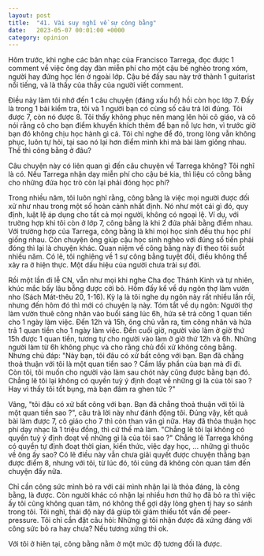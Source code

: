 ```yaml
---
layout: post
title:  "41. Vài suy nghĩ về sự công bằng"
date:   2023-05-07 00:01:00 +0000
category: opinion
---
```

Hôm trước, khi nghe các bản nhạc của Francisco Tarrega, đọc được 1 comment về việc ông dạy đàn miễn phí cho một cậu bé nghèo trong xóm, người hay đứng học lén ở ngoài lớp. Cậu bé đấy sau này trở thành 1 guitarist nổi tiếng, và là thầy của thầy của người viết comment. 

Điều này làm tôi nhớ đến 1 câu chuyện (đáng xấu hổ) hồi còn học lớp 7. Đấy là trong 1 bài kiểm tra, tôi và 1 người bạn có cùng số câu trả lời đúng. Tôi được 7, còn nó được 8. Tôi thấy không phục nên mang lên hỏi cô giáo, và cô nói rằng cô cho bạn điểm khuyến khích thêm để bạn nỗ lực hơn, vì trước giờ bạn đó không chịu học hành gì cả. Tôi chỉ nghe để đó, trong lòng vẫn không phục, luôn tự hỏi, tại sao nó lại hơn điểm mình khi mà bài làm giống nhau. Thế thì công bằng ở đâu? 

Câu chuyện này có liên quan gì đến câu chuyện về Tarrega không? Tôi nghĩ là có. Nếu Tarrega nhận dạy miễn phí cho cậu bé kia, thì liệu có công bằng cho những đứa học trò còn lại phải đóng học phí? 

Trong nhiều năm, tôi luôn nghĩ rằng, công bằng là việc mọi người được đối xử như nhau trong một số hoàn cảnh nhất định. Nó như một cái gì đó, quy định, luật lệ áp dụng cho tất cả mọi người, không có ngoại lệ. Ví dụ, với trường hợp khi tôi còn ở lớp 7, công bằng là khi 2 đứa phải bằng điểm nhau. Với trường hợp của Tarrega, công bằng là khi mọi học sinh đều thu học phí giống nhau. Còn chuyện ông giúp cậu học sinh nghèo với đúng số tiền phải đóng thì lại là chuyện khác. Quan niệm về công bằng này đi theo tôi suốt nhiều năm. Có lẽ, tôi nghiêng về 1 sự công bằng tuyệt đối, điều không thể xảy ra ở hiện thực. Một dấu hiệu của người chưa trải sự đời. 

Rồi một lần đi lễ CN, vẫn như mọi khi nghe Cha đọc Thánh Kinh và tự nhiên, khúc mắc bấy lâu bỗng được cởi bỏ. Hôm đấy kể về dụ ngôn thợ làm vườn nho (Sách Mát-thêu 20, 1-16). Kỳ lạ là tôi nghe dụ ngôn này rất nhiều lần rồi, nhưng đến hôm đó thì mới có chuyện lạ này. Tóm tắt về dụ ngôn: Người thợ làm vườn thuê công nhân vào buổi sáng lúc 6h, hứa sẽ trả công 1 quan tiền cho 1 ngày làm việc. Đến 12h và 15h, ông chủ vẫn ra, tìm công nhân và hứa trả 1 quan tiền cho 1 ngày làm việc. Đến cuối giờ, người vào làm ở giờ thứ 15h được 1 quan tiền, tương tự cho người vào làm ở giờ thứ 12h và 6h. Những người làm từ 6h không phục và cho rằng chủ đối xử không công bằng. Nhưng chủ đáp: "Này bạn, tôi đâu có xử bất công với bạn. Bạn đã chẳng thoả thuận với tôi là một quan tiền sao ? Cầm lấy phần của bạn mà đi đi. Còn tôi, tôi muốn cho người vào làm sau chót này cũng được bằng bạn đó. Chẳng lẽ tôi lại không có quyền tuỳ ý định đoạt về những gì là của tôi sao ? Hay vì thấy tôi tốt bụng, mà bạn đâm ra ghen tức ?" 

Vâng, "tôi đâu có xử bất công với bạn. Bạn đã chẳng thoả thuận với tôi là một quan tiền sao ?", câu trả lời này như đánh động tôi. Đúng vậy, kết quả bài làm được 7, cô giáo cho 7 thì còn than vãn gì nữa. Hay đã thỏa thuận học phí dạy nhạc là 1 triệu đồng, thì cứ thế mà làm. "Chẳng lẽ tôi lại không có quyền tuỳ ý định đoạt về những gì là của tôi sao ?" Chẳng lẽ Tarrega không có quyền tự định đoạt thời gian, kiến thức, việc dạy học, ... những gì thuôc về ông ấy sao? Có lẽ điều này vẫn chưa giải quyết được chuyện thằng bạn được điểm 8, nhưng với tôi, từ lúc đó, tôi cũng đã không còn quan tâm đến chuyện đấy nữa. 

Chỉ cần công sức mình bỏ ra với cái mình nhận lại là thỏa đáng, là công bằng, là được. Còn người khác có nhận lại nhiều hơn thứ họ đã bỏ ra thì việc ấy tôi cũng không quan tâm, nó không thể gợi dậy lòng ghen tị hay so sánh trong tôi. Tôi nghĩ, thái độ này đã giúp tôi giảm thiểu tốt vấn đề peer-pressure. Tôi chỉ cần đặt câu hỏi: Những gì tôi nhận được đã xứng đáng với công sức bỏ ra hay chưa? Nếu tương xứng thì ok. 

Với tôi ở hiên tại, công bằng nằm ở một mức độ tương đối là được. 